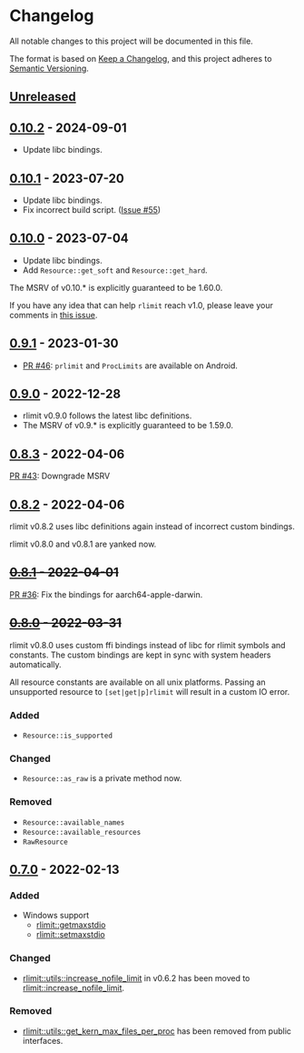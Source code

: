 # Changelog
All notable changes to this project will be documented in this file.

The format is based on [Keep a Changelog](https://keepachangelog.com/en/1.0.0/),
and this project adheres to [Semantic Versioning](https://semver.org/spec/v2.0.0.html).

## [Unreleased]

[Unreleased]: https://github.com/Nugine/rlimit/compare/v0.10.2...HEAD

## [0.10.2] - 2024-09-01

[0.10.2]: https://github.com/Nugine/rlimit/compare/v0.10.1...v0.10.2

+ Update libc bindings.

## [0.10.1] - 2023-07-20

[0.10.1]: https://github.com/Nugine/rlimit/compare/v0.10.0...v0.10.1

+ Update libc bindings.
+ Fix incorrect build script. ([Issue #55](https://github.com/Nugine/rlimit/issues/55))

## [0.10.0] - 2023-07-04

[0.10.0]: https://github.com/Nugine/rlimit/compare/v0.9.1...v0.10.0

+ Update libc bindings.
+ Add `Resource::get_soft` and `Resource::get_hard`.

The MSRV of v0.10.* is explicitly guaranteed to be 1.60.0.

If you have any idea that can help `rlimit` reach v1.0, please leave your comments in [this issue](https://github.com/Nugine/rlimit/issues/27).

## [0.9.1] - 2023-01-30

[0.9.1]: https://github.com/Nugine/rlimit/compare/v0.9.0...v0.9.1

+ [PR #46](https://github.com/Nugine/rlimit/pull/46): `prlimit` and `ProcLimits` are available on Android.

## [0.9.0] - 2022-12-28

[0.9.0]: https://github.com/Nugine/rlimit/compare/v0.8.3...v0.9.0

+ rlimit v0.9.0 follows the latest libc definitions.
+ The MSRV of v0.9.* is explicitly guaranteed to be 1.59.0.

## [0.8.3] - 2022-04-06

[0.8.3]: https://github.com/Nugine/rlimit/compare/v0.8.2...v0.8.3

[PR #43](https://github.com/Nugine/rlimit/pull/43): Downgrade MSRV

## [0.8.2] - 2022-04-06

[0.8.2]: https://github.com/Nugine/rlimit/compare/v0.8.1...v0.8.2

rlimit v0.8.2 uses libc definitions again instead of incorrect custom bindings.

rlimit v0.8.0 and v0.8.1 are yanked now.

## ~~[0.8.1] - 2022-04-01~~

[0.8.1]: https://github.com/Nugine/rlimit/compare/v0.8.0...v0.8.1

[PR #36](https://github.com/Nugine/rlimit/pull/36): Fix the bindings for aarch64-apple-darwin.

## ~~[0.8.0] - 2022-03-31~~

[0.8.0]: https://github.com/Nugine/rlimit/compare/v0.7.0...v0.8.0

rlimit v0.8.0 uses custom ffi bindings instead of libc for rlimit symbols and constants. The custom bindings are kept in sync with system headers automatically.

All resource constants are available on all unix platforms.
Passing an unsupported resource to `[set|get|p]rlimit` will result in a custom IO error.

### Added

+ `Resource::is_supported`

### Changed

+ `Resource::as_raw` is a private method now.

### Removed

+ `Resource::available_names`
+ `Resource::available_resources`
+ `RawResource`

## [0.7.0] - 2022-02-13

[0.7.0]: https://github.com/Nugine/rlimit/compare/v0.6.2...v0.7.0

### Added

+ Windows support
  + [rlimit::getmaxstdio](https://docs.rs/rlimit/0.7.0/rlimit/fn.getmaxstdio.html)
  + [rlimit::setmaxstdio](https://docs.rs/rlimit/0.7.0/rlimit/fn.stdmaxstdio.html)

### Changed

+ [rlimit::utils::increase_nofile_limit] in v0.6.2 has been moved to [rlimit::increase_nofile_limit].

[rlimit::utils::increase_nofile_limit]: https://docs.rs/rlimit/0.6.2/rlimit/utils/fn.increase_nofile_limit.html

[rlimit::increase_nofile_limit]: https://docs.rs/rlimit/0.7.0/rlimit/fn.increase_nofile_limit.html

### Removed

+ [rlimit::utils::get_kern_max_files_per_proc] has been removed from public interfaces.

[rlimit::utils::get_kern_max_files_per_proc]: https://docs.rs/rlimit/0.6.2/x86_64-apple-darwin/rlimit/utils/fn.get_kern_max_files_per_proc.html
